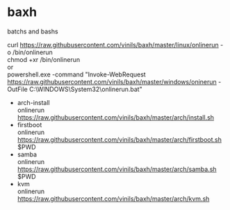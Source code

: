 # baxh
batchs and bashs

curl https://raw.githubusercontent.com/vinils/baxh/master/linux/onlinerun -o /bin/onlinerun<br>
chmod +xr /bin/onlinerun<br>
or<br>
powershell.exe -command "Invoke-WebRequest https://raw.githubusercontent.com/vinils/baxh/master/windows/oninerun -OutFile C:\WINDOWS\System32\onlinerun.bat"<br>

- arch-install<br>
onlinerun https://raw.githubusercontent.com/vinils/baxh/master/arch/install.sh
- firstboot<br>
onlinerun https://raw.githubusercontent.com/vinils/baxh/master/arch/firstboot.sh $PWD
- samba<br>
onlinerun https://raw.githubusercontent.com/vinils/baxh/master/arch/samba.sh $PWD
- kvm<br>
onlinerun https://raw.githubusercontent.com/vinils/baxh/master/arch/kvm.sh
